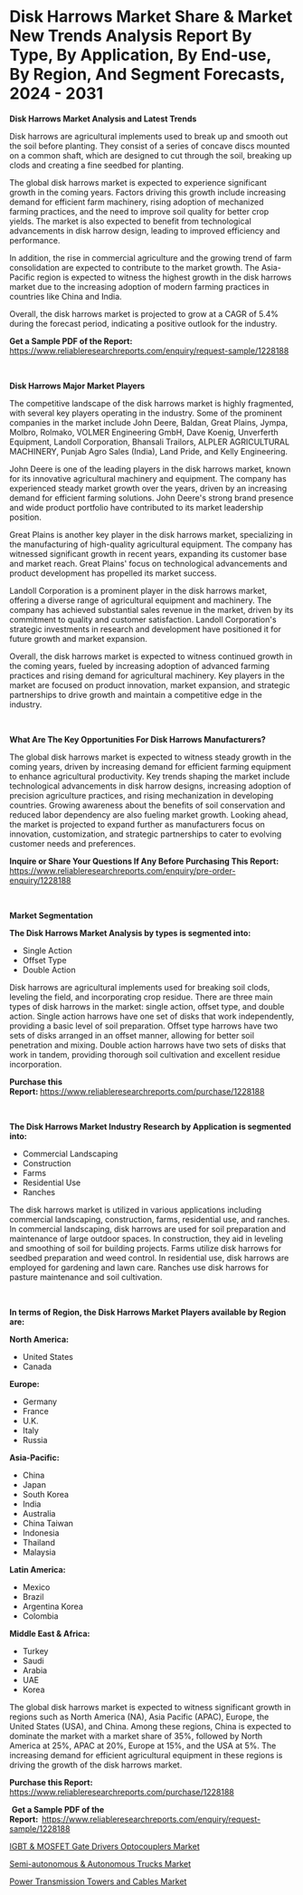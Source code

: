 <p><h1>Disk Harrows Market Share & Market New Trends Analysis Report By Type, By Application, By End-use, By Region, And Segment Forecasts, 2024 - 2031</h1></p><p><strong>Disk Harrows Market Analysis and Latest Trends</strong></p>
<p><p>Disk harrows are agricultural implements used to break up and smooth out the soil before planting. They consist of a series of concave discs mounted on a common shaft, which are designed to cut through the soil, breaking up clods and creating a fine seedbed for planting.</p><p>The global disk harrows market is expected to experience significant growth in the coming years. Factors driving this growth include increasing demand for efficient farm machinery, rising adoption of mechanized farming practices, and the need to improve soil quality for better crop yields. The market is also expected to benefit from technological advancements in disk harrow design, leading to improved efficiency and performance.</p><p>In addition, the rise in commercial agriculture and the growing trend of farm consolidation are expected to contribute to the market growth. The Asia-Pacific region is expected to witness the highest growth in the disk harrows market due to the increasing adoption of modern farming practices in countries like China and India.</p><p>Overall, the disk harrows market is projected to grow at a CAGR of 5.4% during the forecast period, indicating a positive outlook for the industry.</p></p>
<p><strong>Get a Sample PDF of the Report:&nbsp;</strong> <a href="https://www.reliableresearchreports.com/enquiry/request-sample/1228188">https://www.reliableresearchreports.com/enquiry/request-sample/1228188</a></p>
<p>&nbsp;</p>
<p><strong>Disk Harrows Major Market Players</strong></p>
<p><p>The competitive landscape of the disk harrows market is highly fragmented, with several key players operating in the industry. Some of the prominent companies in the market include John Deere, Baldan, Great Plains, Jympa, Molbro, Rolmako, VOLMER Engineering GmbH, Dave Koenig, Unverferth Equipment, Landoll Corporation, Bhansali Trailors, ALPLER AGRICULTURAL MACHINERY, Punjab Agro Sales (India), Land Pride, and Kelly Engineering.</p><p>John Deere is one of the leading players in the disk harrows market, known for its innovative agricultural machinery and equipment. The company has experienced steady market growth over the years, driven by an increasing demand for efficient farming solutions. John Deere's strong brand presence and wide product portfolio have contributed to its market leadership position.</p><p>Great Plains is another key player in the disk harrows market, specializing in the manufacturing of high-quality agricultural equipment. The company has witnessed significant growth in recent years, expanding its customer base and market reach. Great Plains' focus on technological advancements and product development has propelled its market success.</p><p>Landoll Corporation is a prominent player in the disk harrows market, offering a diverse range of agricultural equipment and machinery. The company has achieved substantial sales revenue in the market, driven by its commitment to quality and customer satisfaction. Landoll Corporation's strategic investments in research and development have positioned it for future growth and market expansion.</p><p>Overall, the disk harrows market is expected to witness continued growth in the coming years, fueled by increasing adoption of advanced farming practices and rising demand for agricultural machinery. Key players in the market are focused on product innovation, market expansion, and strategic partnerships to drive growth and maintain a competitive edge in the industry.</p></p>
<p>&nbsp;</p>
<p><strong>What Are The Key Opportunities For Disk Harrows Manufacturers?</strong></p>
<p><p>The global disk harrows market is expected to witness steady growth in the coming years, driven by increasing demand for efficient farming equipment to enhance agricultural productivity. Key trends shaping the market include technological advancements in disk harrow designs, increasing adoption of precision agriculture practices, and rising mechanization in developing countries. Growing awareness about the benefits of soil conservation and reduced labor dependency are also fueling market growth. Looking ahead, the market is projected to expand further as manufacturers focus on innovation, customization, and strategic partnerships to cater to evolving customer needs and preferences.</p></p>
<p><strong>Inquire or Share Your Questions If Any Before Purchasing This Report:</strong> <a href="https://www.reliableresearchreports.com/enquiry/pre-order-enquiry/1228188">https://www.reliableresearchreports.com/enquiry/pre-order-enquiry/1228188</a></p>
<p>&nbsp;</p>
<p><strong>Market Segmentation</strong></p>
<p><strong>The Disk Harrows Market Analysis by types is segmented into:</strong></p>
<p><ul><li>Single Action</li><li>Offset Type</li><li>Double Action</li></ul></p>
<p><p>Disk harrows are agricultural implements used for breaking soil clods, leveling the field, and incorporating crop residue. There are three main types of disk harrows in the market: single action, offset type, and double action. Single action harrows have one set of disks that work independently, providing a basic level of soil preparation. Offset type harrows have two sets of disks arranged in an offset manner, allowing for better soil penetration and mixing. Double action harrows have two sets of disks that work in tandem, providing thorough soil cultivation and excellent residue incorporation.</p></p>
<p><strong>Purchase this Report:&nbsp;</strong><a href="https://www.reliableresearchreports.com/purchase/1228188">https://www.reliableresearchreports.com/purchase/1228188</a></p>
<p>&nbsp;</p>
<p><strong>The Disk Harrows Market Industry Research by Application is segmented into:</strong></p>
<p><ul><li>Commercial Landscaping</li><li>Construction</li><li>Farms</li><li>Residential Use</li><li>Ranches</li></ul></p>
<p><p>The disk harrows market is utilized in various applications including commercial landscaping, construction, farms, residential use, and ranches. In commercial landscaping, disk harrows are used for soil preparation and maintenance of large outdoor spaces. In construction, they aid in leveling and smoothing of soil for building projects. Farms utilize disk harrows for seedbed preparation and weed control. In residential use, disk harrows are employed for gardening and lawn care. Ranches use disk harrows for pasture maintenance and soil cultivation.</p></p>
<p>&nbsp;</p>
<p><strong>In terms of Region, the Disk Harrows Market Players available by Region are:</strong></p>
<p>
    <p> <strong> North America: </strong>
        <ul>
            <li>United States</li>
            <li>Canada</li>
        </ul>
        </p> 
    <p> <strong> Europe: </strong>
        <ul>
            <li>Germany</li>
            <li>France</li>
            <li>U.K.</li>
            <li>Italy</li>
            <li>Russia</li>
        </ul>
        </p> 
    <p> <strong> Asia-Pacific: </strong>
        <ul>
            <li>China</li>
            <li>Japan</li>
            <li>South Korea</li>
            <li>India</li>
            <li>Australia</li>
            <li>China Taiwan</li>
            <li>Indonesia</li>
            <li>Thailand</li>
            <li>Malaysia</li>
        </ul>
        </p> 
    <p> <strong> Latin America: </strong>
        <ul>
            <li>Mexico</li>
            <li>Brazil</li>
            <li>Argentina Korea</li>
            <li>Colombia</li>
        </ul>
        </p> 
    <p> <strong> Middle East & Africa: </strong>
        <ul>
            <li>Turkey</li>
            <li>Saudi</li>
            <li>Arabia</li>
            <li>UAE</li>
            <li>Korea</li>
        </ul>
    </p>
    </p>
<p><p>The global disk harrows market is expected to witness significant growth in regions such as North America (NA), Asia Pacific (APAC), Europe, the United States (USA), and China. Among these regions, China is expected to dominate the market with a market share of 35%, followed by North America at 25%, APAC at 20%, Europe at 15%, and the USA at 5%. The increasing demand for efficient agricultural equipment in these regions is driving the growth of the disk harrows market.</p></p>
<p><strong>Purchase this Report: </strong><a href="https://www.reliableresearchreports.com/purchase/1228188">https://www.reliableresearchreports.com/purchase/1228188</a></p>
<p>&nbsp;<strong>Get a Sample PDF of the Report:&nbsp;&nbsp;</strong><a href="https://www.reliableresearchreports.com/enquiry/request-sample/1228188">https://www.reliableresearchreports.com/enquiry/request-sample/1228188</a></p>
<p><strong></strong></p>
<p><p><a href="https://view.publitas.com/reportprime-1/igbt-mosfet-gate-drivers-optocouplers-market-research-report-provides-thorough-industry-overview-which-offers-an-in-depth-analysis-of-product-trends-and-new-market-divisions/">IGBT & MOSFET Gate Drivers Optocouplers Market</a></p><p><a href="https://view.publitas.com/reportprime-1/semi-autonomous-autonomous-trucks-market-offers-provide-insightful-data-for-the-time-period-from-2024-to-2031-and-also-provide-analysis-based-on-application-type-and-region/">Semi-autonomous & Autonomous Trucks Market</a></p><p><a href="https://view.publitas.com/reportprime-1/power-transmission-towers-and-cables-market-size-2024-2031-global-industrial-analysis-key-geographical-regions-market-share-top-key-players-product-types-and-forecast-research-report/">Power Transmission Towers and Cables Market</a></p></p>